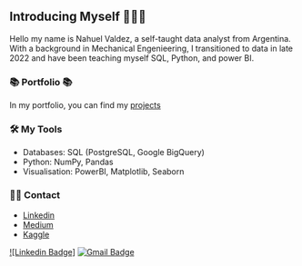 ## Introducing Myself 🙋🏻‍♀️

Hello my name is Nahuel Valdez, a self-taught data analyst from Argentina. With a background in Mechanical Engenieering, I transitioned to data in late 2022 and have been teaching myself SQL, Python, and power BI.

### 📚 Portfolio 📚
In my portfolio, you can find my [projects](https://github.com/katiehuangx/Portfolio-Guide/blob/main/README.md) 

### 🛠️ My Tools
- Databases: SQL (PostgreSQL, Google BigQuery)
- Python: NumPy, Pandas
- Visualisation: PowerBI, Matplotlib, Seaborn

### 🙌🏻 Contact
- [Linkedin](https://www.linkedin.com/in/valdeznahuel/)
- [Medium](https://katiehuangx.medium.com)
- [Kaggle](https://www.kaggle.com/katiehuangx)


[![Linkedin Badge]](https://www.linkedin.com/in/valdeznahuel/)
[![Gmail Badge](https://img.shields.io/badge/-KhushiSaxena@gmail.com-c14438?style=flat-square&logo=Gmail&logoColor=white&link=mailto:valdezsanz@gmail.com)](mailto:valdezsanz@gmail.com)
